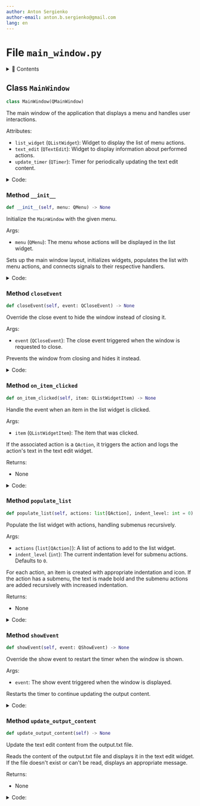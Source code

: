 ```yaml
---
author: Anton Sergienko
author-email: anton.b.sergienko@gmail.com
lang: en
---
```


# File `main_window.py`

<details>
<summary>📖 Contents</summary>

## Contents

- [Class `MainWindow`](#class-mainwindow)
  - [Method `__init__`](#method-__init__)
  - [Method `closeEvent`](#method-closeevent)
  - [Method `on_item_clicked`](#method-on_item_clicked)
  - [Method `populate_list`](#method-populate_list)
  - [Method `showEvent`](#method-showevent)
  - [Method `update_output_content`](#method-update_output_content)

</details>

## Class `MainWindow`

```python
class MainWindow(QMainWindow)
```

The main window of the application that displays a menu and handles user interactions.

Attributes:

- `list_widget` (`QListWidget`): Widget to display the list of menu actions.
- `text_edit` (`QTextEdit`): Widget to display information about performed actions.
- `update_timer` (`QTimer`): Timer for periodically updating the text edit content.

<details>
<summary>Code:</summary>

```python
class MainWindow(QMainWindow):

    def __init__(self, menu: QMenu) -> None:
        """Initialize the `MainWindow` with the given menu.

        Args:

        - `menu` (`QMenu`): The menu whose actions will be displayed in the list widget.

        Sets up the main window layout, initializes widgets, populates the list with menu actions,
        and connects signals to their respective handlers.

        """
        super().__init__()

        self.setWindowTitle("harrix-swiss-knife")
        self.resize(1024, 800)
        # Main widget and layout
        central_widget = QWidget()
        self.setCentralWidget(central_widget)
        layout = QHBoxLayout()
        central_widget.setLayout(layout)

        splitter = QSplitter()
        layout.addWidget(splitter)

        self.list_widget = QListWidget()
        splitter.addWidget(self.list_widget)

        self.text_edit = QTextEdit()
        splitter.addWidget(self.text_edit)

        splitter.setSizes([300, 700])

        # Initialize timer for updating text edit content
        self.update_timer = QTimer()
        self.update_timer.timeout.connect(self.update_output_content)
        self.update_timer.start(2000)  # Update every 2 seconds

        # Populate QListWidget with actions from the menu
        self.populate_list(menu.actions())

        # Connect the itemClicked signal to an event handler
        self.list_widget.itemClicked.connect(self.on_item_clicked)

    def closeEvent(self, event: QCloseEvent) -> None:  # noqa: N802
        """Override the close event to hide the window instead of closing it.

        Args:

        - `event` (`QCloseEvent`): The close event triggered when the window is requested to close.

        Prevents the window from closing and hides it instead.

        """
        # Stop the timer when hiding the window
        self.update_timer.stop()
        event.ignore()
        self.hide()

    def on_item_clicked(self, item: QListWidgetItem) -> None:
        """Handle the event when an item in the list widget is clicked.

        Args:

        - `item` (`QListWidgetItem`): The item that was clicked.

        If the associated action is a `QAction`, it triggers the action and logs the action's text
        in the text edit widget.

        Returns:

        - None

        """
        # Check if the item is enabled
        if not item.flags() & Qt.ItemFlag.ItemIsSelectable:
            return  # Do nothing if the item is disabled
        action = item.data(Qt.ItemDataRole.UserRole)
        if isinstance(action, QAction):
            # Trigger the action
            action.trigger()
            # Update the output content immediately
            self.update_output_content()

    def populate_list(self, actions: list[QAction], indent_level: int = 0) -> None:
        """Populate the list widget with actions, handling submenus recursively.

        Args:

        - `actions` (`list[QAction]`): A list of actions to add to the list widget.
        - `indent_level` (`int`): The current indentation level for submenu actions. Defaults to `0`.

        For each action, an item is created with appropriate indentation and icon. If the action
        has a submenu, the text is made bold and the submenu actions are added recursively with increased indentation.

        Returns:

        - None

        """
        for action in actions:
            if not action.text():
                continue
            item = QListWidgetItem()
            # Add indentation for submenus
            text = ("    " * indent_level) + action.text()
            item.setText(text)
            if not action.icon().isNull():
                item.setIcon(action.icon())

            if action.menu() is not None and isinstance(action.menu(), QMenu):
                # The action has a submenu
                # Make the text bold
                font = item.font()
                font.setBold(True)
                item.setFont(font)
                # Set the item flags to make it not selectable and disabled
                item.setFlags(item.flags() & ~Qt.ItemFlag.ItemIsSelectable)
                # Do not set UserRole data for this item
                self.list_widget.addItem(item)
                # Recursively add actions from the submenu
                self.populate_list(action.menu().actions(), indent_level + 1)  # type: ignore noqa: PGH003
            else:
                # Regular action without submenu
                item.setData(Qt.ItemDataRole.UserRole, action)
                self.list_widget.addItem(item)

    def showEvent(self, event: QShowEvent) -> None:  # noqa: N802
        """Override the show event to restart the timer when the window is shown.

        Args:

        - `event`: The show event triggered when the window is displayed.

        Restarts the timer to continue updating the output content.

        """
        super().showEvent(event)
        # Restart the timer when showing the window
        self.update_timer.start(2000)

    def update_output_content(self) -> None:
        """Update the text edit content from the output.txt file.

        Reads the content of the output.txt file and displays it in the text edit widget.
        If the file doesn't exist or can't be read, displays an appropriate message.

        Returns:

        - None

        """
        try:
            output_file = h.dev.get_project_root() / "temp/output.txt"
            if output_file.exists():
                output_txt = output_file.read_text(encoding="utf8")
                self.text_edit.setPlainText(output_txt)
            else:
                self.text_edit.setPlainText("Файл output.txt не найден")
        except Exception as e:
            self.text_edit.setPlainText(f"Ошибка чтения файла: {e!s}")
```

</details>

### Method `__init__`

```python
def __init__(self, menu: QMenu) -> None
```

Initialize the `MainWindow` with the given menu.

Args:

- `menu` (`QMenu`): The menu whose actions will be displayed in the list widget.

Sets up the main window layout, initializes widgets, populates the list with menu actions,
and connects signals to their respective handlers.

<details>
<summary>Code:</summary>

```python
def __init__(self, menu: QMenu) -> None:
        super().__init__()

        self.setWindowTitle("harrix-swiss-knife")
        self.resize(1024, 800)
        # Main widget and layout
        central_widget = QWidget()
        self.setCentralWidget(central_widget)
        layout = QHBoxLayout()
        central_widget.setLayout(layout)

        splitter = QSplitter()
        layout.addWidget(splitter)

        self.list_widget = QListWidget()
        splitter.addWidget(self.list_widget)

        self.text_edit = QTextEdit()
        splitter.addWidget(self.text_edit)

        splitter.setSizes([300, 700])

        # Initialize timer for updating text edit content
        self.update_timer = QTimer()
        self.update_timer.timeout.connect(self.update_output_content)
        self.update_timer.start(2000)  # Update every 2 seconds

        # Populate QListWidget with actions from the menu
        self.populate_list(menu.actions())

        # Connect the itemClicked signal to an event handler
        self.list_widget.itemClicked.connect(self.on_item_clicked)
```

</details>

### Method `closeEvent`

```python
def closeEvent(self, event: QCloseEvent) -> None
```

Override the close event to hide the window instead of closing it.

Args:

- `event` (`QCloseEvent`): The close event triggered when the window is requested to close.

Prevents the window from closing and hides it instead.

<details>
<summary>Code:</summary>

```python
def closeEvent(self, event: QCloseEvent) -> None:  # noqa: N802
        # Stop the timer when hiding the window
        self.update_timer.stop()
        event.ignore()
        self.hide()
```

</details>

### Method `on_item_clicked`

```python
def on_item_clicked(self, item: QListWidgetItem) -> None
```

Handle the event when an item in the list widget is clicked.

Args:

- `item` (`QListWidgetItem`): The item that was clicked.

If the associated action is a `QAction`, it triggers the action and logs the action's text
in the text edit widget.

Returns:

- None

<details>
<summary>Code:</summary>

```python
def on_item_clicked(self, item: QListWidgetItem) -> None:
        # Check if the item is enabled
        if not item.flags() & Qt.ItemFlag.ItemIsSelectable:
            return  # Do nothing if the item is disabled
        action = item.data(Qt.ItemDataRole.UserRole)
        if isinstance(action, QAction):
            # Trigger the action
            action.trigger()
            # Update the output content immediately
            self.update_output_content()
```

</details>

### Method `populate_list`

```python
def populate_list(self, actions: list[QAction], indent_level: int = 0) -> None
```

Populate the list widget with actions, handling submenus recursively.

Args:

- `actions` (`list[QAction]`): A list of actions to add to the list widget.
- `indent_level` (`int`): The current indentation level for submenu actions. Defaults to `0`.

For each action, an item is created with appropriate indentation and icon. If the action
has a submenu, the text is made bold and the submenu actions are added recursively with increased indentation.

Returns:

- None

<details>
<summary>Code:</summary>

```python
def populate_list(self, actions: list[QAction], indent_level: int = 0) -> None:
        for action in actions:
            if not action.text():
                continue
            item = QListWidgetItem()
            # Add indentation for submenus
            text = ("    " * indent_level) + action.text()
            item.setText(text)
            if not action.icon().isNull():
                item.setIcon(action.icon())

            if action.menu() is not None and isinstance(action.menu(), QMenu):
                # The action has a submenu
                # Make the text bold
                font = item.font()
                font.setBold(True)
                item.setFont(font)
                # Set the item flags to make it not selectable and disabled
                item.setFlags(item.flags() & ~Qt.ItemFlag.ItemIsSelectable)
                # Do not set UserRole data for this item
                self.list_widget.addItem(item)
                # Recursively add actions from the submenu
                self.populate_list(action.menu().actions(), indent_level + 1)  # type: ignore noqa: PGH003
            else:
                # Regular action without submenu
                item.setData(Qt.ItemDataRole.UserRole, action)
                self.list_widget.addItem(item)
```

</details>

### Method `showEvent`

```python
def showEvent(self, event: QShowEvent) -> None
```

Override the show event to restart the timer when the window is shown.

Args:

- `event`: The show event triggered when the window is displayed.

Restarts the timer to continue updating the output content.

<details>
<summary>Code:</summary>

```python
def showEvent(self, event: QShowEvent) -> None:  # noqa: N802
        super().showEvent(event)
        # Restart the timer when showing the window
        self.update_timer.start(2000)
```

</details>

### Method `update_output_content`

```python
def update_output_content(self) -> None
```

Update the text edit content from the output.txt file.

Reads the content of the output.txt file and displays it in the text edit widget.
If the file doesn't exist or can't be read, displays an appropriate message.

Returns:

- None

<details>
<summary>Code:</summary>

```python
def update_output_content(self) -> None:
        try:
            output_file = h.dev.get_project_root() / "temp/output.txt"
            if output_file.exists():
                output_txt = output_file.read_text(encoding="utf8")
                self.text_edit.setPlainText(output_txt)
            else:
                self.text_edit.setPlainText("Файл output.txt не найден")
        except Exception as e:
            self.text_edit.setPlainText(f"Ошибка чтения файла: {e!s}")
```

</details>
